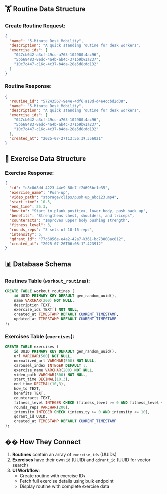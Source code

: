 ## 🏋️ **Routine Data Structure**

### **Create Routine Request:**
```json
{
  "name": "5-Minute Desk Mobility",
  "description": "A quick standing routine for desk workers",
  "exercise_ids": [
    "047cb042-a3cf-49cc-a763-10290014ac96",
    "5bb68483-8edc-4a4b-ab4c-371b9b61a237",
    "10c7c447-c16c-4c37-b4da-28e5d8cdd132"
  ]
}
```

### **Routine Response:**
```json
{
  "routine_id": "57243567-9e4e-4df6-a18d-d4e4ccbd2d38",
  "name": "5-Minute Desk Mobility",
  "description": "A quick standing routine for desk workers",
  "exercise_ids": [
    "047cb042-a3cf-49cc-a763-10290014ac96",
    "5bb68483-8edc-4a4b-ab4c-371b9b61a237",
    "10c7c447-c16c-4c37-b4da-28e5d8cdd132"
  ],
  "created_at": "2025-07-27T13:56:39.356021"
}
```

## 💪 **Exercise Data Structure**

### **Exercise Response:**
```json
{
  "id": "c8c8d8dd-4223-44e9-88c7-f20695bc1e35",
  "exercise_name": "Push-up",
  "video_path": "storage/clips/push-up_abc123.mp4",
  "start_time": 10.5,
  "end_time": 25.3,
  "how_to": "Start in plank position, lower body, push back up",
  "benefits": "Strengthens chest, shoulders, and triceps",
  "counteracts": "Improves upper body pushing strength",
  "fitness_level": 3,
  "rounds_reps": "3 sets of 10-15 reps",
  "intensity": 5,
  "qdrant_id": "77c6856e-e4a2-42a7-b361-bc73808ac812",
  "created_at": "2025-07-26T06:08:17.423912"
}
```

## 📊 **Database Schema**

### **Routines Table (`workout_routines`):**
```sql
CREATE TABLE workout_routines (
    id UUID PRIMARY KEY DEFAULT gen_random_uuid(),
    name VARCHAR(200) NOT NULL,
    description TEXT,
    exercise_ids TEXT[] NOT NULL,
    created_at TIMESTAMP DEFAULT CURRENT_TIMESTAMP,
    updated_at TIMESTAMP DEFAULT CURRENT_TIMESTAMP
);
```

### **Exercises Table (`exercises`):**
```sql
CREATE TABLE exercises (
    id UUID PRIMARY KEY DEFAULT gen_random_uuid(),
    url VARCHAR(500) NOT NULL,
    normalized_url VARCHAR(500) NOT NULL,
    carousel_index INTEGER DEFAULT 1,
    exercise_name VARCHAR(200) NOT NULL,
    video_path VARCHAR(500) NOT NULL,
    start_time DECIMAL(10,3),
    end_time DECIMAL(10,3),
    how_to TEXT,
    benefits TEXT,
    counteracts TEXT,
    fitness_level INTEGER CHECK (fitness_level >= 0 AND fitness_level <= 10),
    rounds_reps VARCHAR(200),
    intensity INTEGER CHECK (intensity >= 0 AND intensity <= 10),
    qdrant_id UUID,
    created_at TIMESTAMP DEFAULT CURRENT_TIMESTAMP
);
```

## �� **How They Connect**

1. **Routines** contain an array of `exercise_ids` (UUIDs)
2. **Exercises** have their own `id` (UUID) and `qdrant_id` (UUID for vector search)
3. **UI Workflow**:
   - Create routine with exercise IDs
   - Fetch full exercise details using bulk endpoint
   - Display routine with complete exercise data

